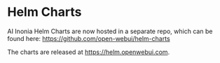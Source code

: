 # Helm Charts
AI Inonia Helm Charts are now hosted in a separate repo, which can be found here: https://github.com/open-webui/helm-charts 

The charts are released at https://helm.openwebui.com. 